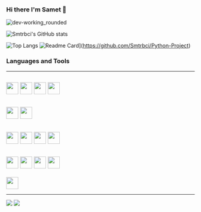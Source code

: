 ### Hi there I'm Samet 👋

![dev-working_rounded](https://user-images.githubusercontent.com/75490736/141855530-3a345914-b915-4533-88f5-be0189ce2969.gif)

![Smtrbci's GitHub stats](https://github-readme-stats.vercel.app/api?username=Smtrbci&show_icons=true&theme=tokyonight)

![Top Langs](https://github-readme-stats.vercel.app/api/top-langs/?username=Smtrbci&layout=compact&theme=tokyonight)
![Readme Card](https://github-readme-stats.vercel.app/api/pin/?username=Smtrbci&repo=Python-Project&theme=tokyonight)](https://github.com/Smtrbci/Python-Project)

### Languages and Tools
------------------------------------------------------------------------------------------
<img height="32" width="32" src="https://img.icons8.com/fluency/48/000000/python.png"/> <img height="32" width="32" src="https://img.icons8.com/color/48/000000/java-coffee-cup-logo--v1.png"/> <img height="32" width="32" src="https://img.icons8.com/color/48/000000/c-programming.png"/> <img height="32" width="32" src="https://img.icons8.com/external-tal-revivo-color-tal-revivo/48/000000/external-cplusplus-a-general-purpose-descriptive-programming-computer-language-logo-color-tal-revivo.png"/>
------------------------------------------------------------------------------------------
<img height="32" width="32" src="https://img.icons8.com/fluency/48/000000/flutter.png"/> <img height="32" width="32" src="https://img.icons8.com/color/48/000000/dart.png"/>
------------------------------------------------------------------------------------------
<img height="32" width="32" src="https://img.icons8.com/color/48/000000/visual-studio-code-2019.png"/> <img height="32" width="32" src="https://img.icons8.com/color/50/000000/android-studio--v3.png"/> <img height="32" width="32" src="https://img.icons8.com/fluency/48/000000/unity.png"/> <img height="32" width="32" src="https://img.icons8.com/color/48/000000/unreal-engine.png"/>
------------------------------------------------------------------------------------------
<img height="32" width="32" src="https://img.icons8.com/color/48/000000/javascript--v1.png"/> <img height="32" width="32" src="https://img.icons8.com/color/64/000000/html-5--v1.png"/> <img height="32" width="32" src="https://img.icons8.com/color/48/000000/css3.png"/> <img height="32" width="32" src="https://img.icons8.com/officel/40/000000/php-logo.png"/>
------------------------------------------------------------------------------------------
<img height="32" width="32" src="https://img.icons8.com/color/48/000000/wordpress.png"/>

------------------------------------------------------------------------------------------

<img src="https://img.shields.io/twitter/follow/smtrbci?color=%231DA1F2&style=for-the-badge"/> <img src="https://img.shields.io/website?color=%2300D564&style=for-the-badge&up_message=Capslockweb&url=https%3A%2F%2Fcapslockweb.com%2F"/>
